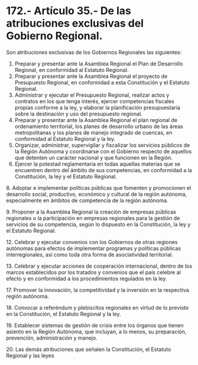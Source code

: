 # 172.- Artículo 35.- De las atribuciones exclusivas del Gobierno Regional.

Son atribuciones exclusivas de los Gobiernos Regionales las siguientes:

1. Preparar y presentar ante la Asamblea Regional el Plan de Desarrollo Regional, en conformidad al Estatuto Regional.
2. Preparar y presentar ante la Asamblea Regional el proyecto de Presupuesto Regional, en conformidad a esta Constitución y el Estatuto Regional.
3. Administrar y ejecutar el Presupuesto Regional, realizar actos y contratos en los que tenga interés, ejercer competencias fiscales propias conforme a la ley, y elaborar la planificación presupuestaria sobre la destinación y uso del presupuesto regional.
4. Preparar y presentar ante la Asamblea Regional el plan regional de ordenamiento territorial, los planes de desarrollo urbano de las áreas metropolitanas y los planes de manejo integrado de cuencas, en conformidad al Estatuto Regional y la ley.
5. Organizar, administrar, supervigilar y fiscalizar los servicios públicos de la Región Autónoma y coordinarse con el Gobierno respecto de aquellos que detenten un carácter nacional y que funcionen en la Región.
6. Ejercer la potestad reglamentaria en todas aquellas materias que se encuentren dentro del ámbito de sus competencias, en conformidad a la Constitución, la ley y el Estatuto Regional.

8\. Adoptar e implementar políticas públicas que fomenten y promocionen el desarrollo social, productivo, económico y cultural de la región autónoma, especialmente en ámbitos de competencia de la región autónoma.

9\. Proponer a la Asamblea Regional la creación de empresas públicas regionales o la participación en empresas regionales para la gestión de servicios de su competencia, según lo dispuesto en la Constitución, la ley y el Estatuto Regional.

12\. Celebrar y ejecutar convenios con los Gobiernos de otras regiones autónomas para efectos de implementar programas y políticas públicas interregionales, así como toda otra forma de asociatividad territorial.

13\. Celebrar y ejecutar acciones de cooperación internacional, dentro de los marcos establecidos por los tratados y convenios que el país celebre al efecto y en conformidad a los procedimientos regulados en la ley.

17\. Promover la innovación, la competitividad y la inversión en la respectiva región autónoma.

18\. Convocar a referéndum y plebiscitos regionales en virtud de lo previsto en la Constitución, el Estatuto Regional y la ley.

19\. Establecer sistemas de gestión de crisis entre los órganos que tienen asiento en la Región Autónoma, que incluyan, a lo menos, su preparación, prevención, administración y manejo.

20\. Las demás atribuciones que señalen la Constitución, el Estatuto Regional y las leyes
